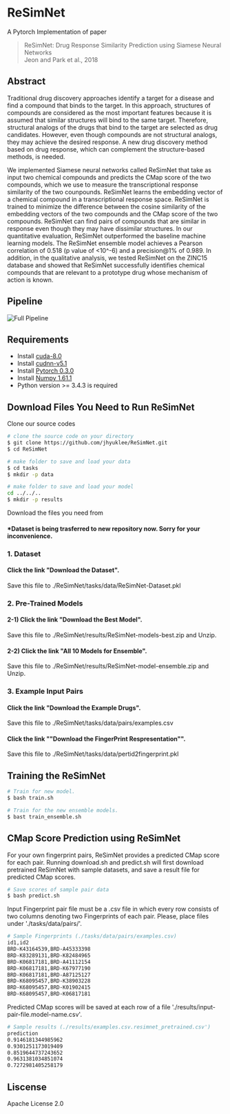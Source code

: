 # ReSimNet
A Pytorch Implementation of paper
> ReSimNet: Drug Response Similarity Prediction using Siamese Neural Networks <br>
> Jeon and Park et al., 2018

## Abstract
Traditional drug discovery approaches identify a target for a disease and find a compound that binds to the target. In this approach, structures of compounds are considered as the most important features because it is assumed that similar structures will bind to the same target. Therefore, structural analogs of the drugs that bind to the target are selected as drug candidates. However, even though compounds are not structural analogs, they may achieve the desired response. A new drug discovery method based on drug response, which can complement the structure-based methods, is needed.

We implemented Siamese neural networks called ReSimNet that take as input two chemical compounds and predicts the CMap score of the two compounds, which we use to measure the transcriptional response similarity of the two counpounds. ReSimNet learns the embedding vector of a chemical compound in a transcriptional response space. ReSimNet is trained to minimize the difference between the cosine similarity of the embedding vectors of the two compounds and the CMap score of the two compounds. ReSimNet can find pairs of compounds that are similar in response even though they may have dissimilar structures. In our quantitative evaluation, ReSimNet outperformed the baseline machine learning models. The ReSimNet ensemble model achieves a Pearson correlation of 0.518 (p value of <10^-6) and a precision@1% of 0.989. In addition, in the qualitative analysis, we tested ReSimNet on the ZINC15 database and showed that ReSimNet successfully identifies chemical compounds that are relevant to a prototype drug whose mechanism of action is known.

## Pipeline
![Full Pipeline](/images/pipeline_updated_kang2.png)

## Requirements
- Install [cuda-8.0](https://developer.nvidia.com/cuda-downlaods)
- Install [cudnn-v5.1](https://developer.nvidia.com/cudnn)
- Install [Pytorch 0.3.0](https://pytorch.org/)
- Install [Numpy 1.61.1](https://pypi.org/project/numpy/)
- Python version >= 3.4.3 is required

## Download Files You Need to Run ReSimNet

Clone our source codes

```bash
# clone the source code on your directory
$ git clone https://github.com/jhyuklee/ReSimNet.git
$ cd ReSimNet

# make folder to save and load your data
$ cd tasks
$ mkdir -p data

# make folder to save and load your model
cd ../../..
$ mkdir -p results
```

Download the files you need from
#### *Dataset is being trasferred to new repository now. Sorry for your inconvenience.

### 1. Dataset

#### Click the link "Download the Dataset".
Save this file to ./ReSimNet/tasks/data/ReSimNet-Dataset.pkl 

### 2. Pre-Trained Models

#### 2-1) Click the link "Download the Best Model".

Save this file to ./ReSimNet/results/ReSimNet-models-best.zip and Unzip. 

#### 2-2) Click the link "All 10 Models for Ensemble".

Save this file to ./ReSimNet/results/ReSimNet-model-ensemble.zip and Unzip. 

### 3. Example Input Pairs

#### Click the link "Download the Example Drugs".

Save this file to ./ReSimNet/tasks/data/pairs/examples.csv 

#### Click the link ""Download the FingerPrint Respresentation"".

Save this file to ./ReSimNet/tasks/data/pertid2fingerprint.pkl 


## Training the ReSimNet

```bash
# Train for new model.
$ bash train.sh

# Train for the new ensemble models.
$ bast train_ensemble.sh
```

## CMap Score Prediction using ReSimNet
For your own fingerprint pairs, ReSimNet provides a predicted CMap score for each pair. Running download.sh and predict.sh will first download pretrained ReSimNet with sample datasets, and save a result file for predicted CMap scores.
```bash
# Save scores of sample pair data
$ bash predict.sh
```
Input Fingerprint pair file must be a .csv file in which every row consists of two columns denoting two Fingerprints of each pair. Please, place files under './tasks/data/pairs/'. 
```bash
# Sample Fingerprints (./tasks/data/pairs/examples.csv)
id1,id2
BRD-K43164539,BRD-A45333398
BRD-K83289131,BRD-K82484965
BRD-K06817181,BRD-A41112154
BRD-K06817181,BRD-K67977190
BRD-K06817181,BRD-A87125127
BRD-K68095457,BRD-K38903228
BRD-K68095457,BRD-K01902415
BRD-K68095457,BRD-K06817181
```
Predicted CMap scores will be saved at each row of a file './results/input-pair-file.model-name.csv'.
```bash
# Sample results (./results/examples.csv.resimnet_pretrained.csv')
prediction
0.9146181344985962
0.9301251173019409
0.8519644737243652
0.9631381034851074
0.7272981405258179
```

## Liscense
Apache License 2.0
